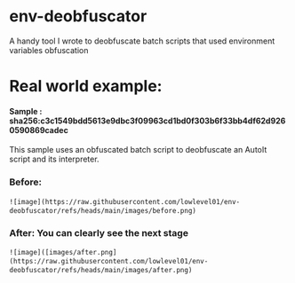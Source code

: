 # env-deobfuscator
A handy tool I wrote to deobfuscate batch scripts that used environment variables obfuscation


# Real world example:
  #### Sample : sha256:c3c1549bdd5613e9dbc3f09963cd1bd0f303b6f33bb4df62d9260590869cadec

  This sample uses an obfuscated batch script to deobfuscate an AutoIt script and its interpreter.

  ### Before:
    ![image](https://raw.githubusercontent.com/lowlevel01/env-deobfuscator/refs/heads/main/images/before.png)

  ### After: You can clearly see the next stage
    ![image]([images/after.png](https://raw.githubusercontent.com/lowlevel01/env-deobfuscator/refs/heads/main/images/after.png)
